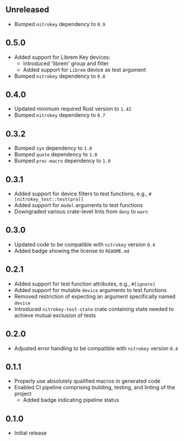 Unreleased
----------
- Bumped `nitrokey` dependency to `0.9`


0.5.0
-----
- Added support for Librem Key devices:
  - Introduced 'librem' group and filter
  - Added support for `Librem` device as test argument
- Bumped `nitrokey` dependency to `0.8`


0.4.0
-----
- Updated minimum required Rust version to `1.42`
- Bumped `nitrokey` dependency to `0.7`


0.3.2
-----
- Bumped `syn` dependency to `1.0`
- Bumped `quote` dependency to `1.0`
- Bumped `proc-macro` dependency to `1.0`


0.3.1
-----
- Added support for device filters to test functions, e.g.,
  `#[nitrokey_test::test(pro)]`
- Added support for `model` arguments to test functions
- Downgraded various crate-level lints from `deny` to `warn`


0.3.0
-----
- Updated code to be compatible with `nitrokey` version `0.4`
- Added badge showing the license to `README.md`


0.2.1
-----
- Added support for test function attributes, e.g., `#[ignore]`
- Added support for mutable `device` arguments to test functions
- Removed restriction of expecting an argument specifically named
  `device`
- Introduced `nitrokey-test-state` crate containing state needed to
  achieve mutual exclusion of tests


0.2.0
-----
- Adjusted error handling to be compatible with `nitrokey` version `0.4`


0.1.1
-----
- Properly use absolutely qualified macros in generated code
- Enabled CI pipeline comprising building, testing, and linting of the
  project
  - Added badge indicating pipeline status


0.1.0
-----
- Initial release
